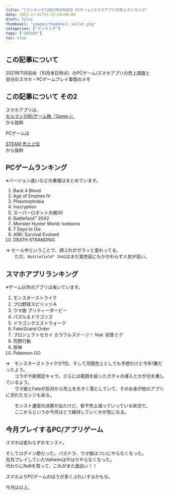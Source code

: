 ```yaml
---
title: "[ランキング]2021年X月初日 PCゲーム/スマホアプリの売上ランキング"
date: 2021-11-01T21:52:26+09:00
draft: false
thumbnail: "images/thumbnail_seller.png"
categories: ["ランキング"]
tags: ["20210X"]
toc: true
---
```


## この記事について
2021年11月初め（10月末日時点）のPCゲーム/スマホアプリの売上調査と  
自分のスマホ・PCゲームプレイ事情のメモ  


## この記事について その2
スマホアプリは、  
[セルラン分析/ゲーム株『Game-i』](https://game-i.daa.jp/)  
から抜粋  
  
PCゲームは  

[STEAM 売上上位](https://store.steampowered.com/)  
から抜粋  
  

## PCゲームランキング
※バージョン違いなどの重複はまとめています。  
  
 
 1. Back 4 Blood
 2. Age of Empires IV
 3. Phasmophobia
 4. Inscryption
 5. スーパーロボット大戦30
 6. Battlefield™ 2042
 7. Monster Hunter World: Iceborne
 8. 7 Days to Die
 9. ARK: Survival Evolved
10. DEATH STRANDING
  
=> セール中ということで、顔ぶれがガラッと変わってる。  
　　ただ、`Battlefield™ 2042`はまだ発売前にもかかわらず人気が高い。  
  
  

## スマホアプリランキング
※ゲーム以外のアプリは省いています。  

 1. モンスターストライク
 2. プロ野球スピリッツＡ
 3. ウマ娘 プリティーダービー
 4. パズル＆ドラゴンズ
 5. ドラゴンクエストウォーク
 6. Fate/Grand Order
 7. プロジェクトセカイ カラフルステージ！ feat. 初音ミク
 8. 荒野行動
 9. 原神
10. Pokémon GO
  
=>　モンスターストライクが1位、そして月間売上としても予想だけど今年1番だったよう。  
　　コラボや新限定キャラ、さらには範囲を絞ったガチャの導入とかが功を奏しているよう。  
　　ウマ娘とFateが前月から売上を大きく落としていて、そのお金が他のアプリに流れたカンジもある。  

　　モンスト運営の決算が出たけど、若干売上減っていっている状況で。  
　　ここからというか今月はどう維持していくかが気になる。  
  


## 今月プレイするPC/アプリゲーム
スマホは変わらずのモンスト。  
  
そしてログイン勢だった、パズドラ、ウマ娘はついにやらなくなった。  
先月プレイしていたValheimはやはりやらなくなった。  
代わりにRaftを買って、これがまた面白い！！  
  
スマホよりPCゲームのほうが多くぷれいするかもな。  
  

  
今月は以上。  